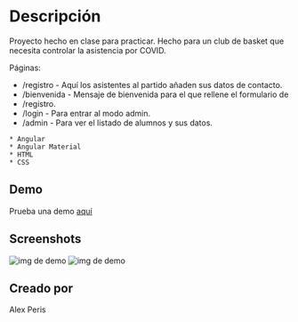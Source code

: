 # Descripción

Proyecto hecho en clase para practicar. Hecho para un club de basket que necesita controlar la asistencia por COVID.

Páginas: 
* /registro - Aquí los asistentes al partido añaden sus datos de contacto. 
* /bienvenida - Mensaje de bienvenida para el que rellene el formulario de 
* /registro. 
* /login - Para entrar al modo admin. 
* /admin - Para ver el listado de alumnos y sus datos.

```
* Angular
* Angular Material
* HTML
* CSS
```

## Demo

Prueba una demo [aquí](https://lista-angular-e336f.web.app/registro)

## Screenshots

![img de demo](https://imgur.com/HF1vJKg)
![img de demo](https://imgur.com/xKGD2vm)


## Creado por

Alex Peris
